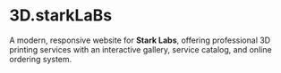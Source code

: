 # 3D.starkLaBs
A modern, responsive website for **Stark Labs**, offering professional 3D printing services with an interactive gallery, service catalog, and online ordering system.
